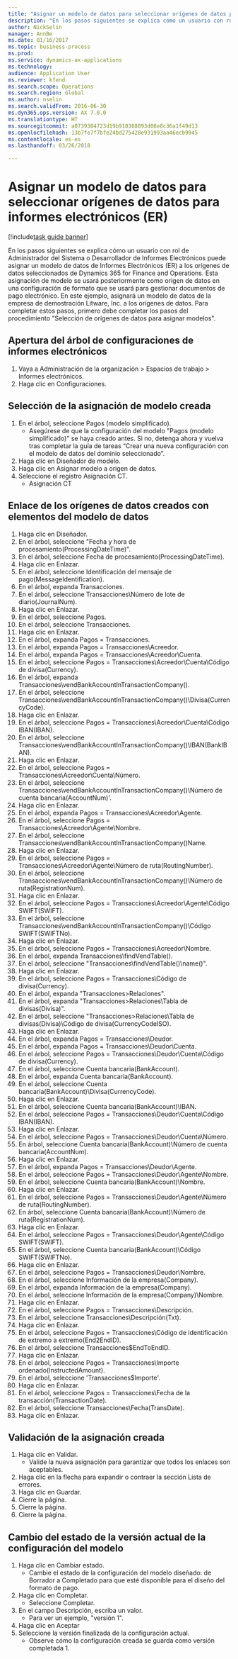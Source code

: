 ```yaml
--- 
title: "Asignar un modelo de datos para seleccionar orígenes de datos para informes electrónicos (ER)"
description: "En los pasos siguientes se explica cómo un usuario con rol de Administrador del Sistema o Desarrollador de Informes Electrónicos puede asignar un modelo de datos de Informes Electrónicos (ER) a los orígenes de datos seleccionados de Dynamics 365 for Finance and Operations, Enterprise edition (noviembre de 2016)."
author: NickSelin
manager: AnnBe
ms.date: 01/16/2017
ms.topic: business-process
ms.prod: 
ms.service: dynamics-ax-applications
ms.technology: 
audience: Application User
ms.reviewer: kfend
ms.search.scope: Operations
ms.search.region: Global
ms.author: nselin
ms.search.validFrom: 2016-06-30
ms.dyn365.ops.version: AX 7.0.0
ms.translationtype: HT
ms.sourcegitcommit: a0739304723d19b910388893d08e8c36a1f49d13
ms.openlocfilehash: 13b7fe7f7bfe24bd275428e931993aa46ecb9945
ms.contentlocale: es-es
ms.lasthandoff: 03/26/2018

---
```

# <a name="map-a-data-model-to-selected-data-sources-for-electronic-reporting-er"></a>Asignar un modelo de datos para seleccionar orígenes de datos para informes electrónicos (ER)

[!include[task guide banner](../../includes/task-guide-banner.md)]

En los pasos siguientes se explica cómo un usuario con rol de Administrador del Sistema o Desarrollador de Informes Electrónicos puede asignar un modelo de datos de Informes Electrónicos (ER) a los orígenes de datos seleccionados de Dynamics 365 for Finance and Operations. Esta asignación de modelo se usará posteriormente como origen de datos en una configuración de formato que se usará para gestionar documentos de pago electrónico. En este ejemplo, asignará un modelo de datos de la empresa de demostración Litware, Inc. a los orígenes de datos. Para completar estos pasos, primero debe completar los pasos del procedimiento "Selección de orígenes de datos para asignar modelos".


## <a name="open-er-configurations-tree"></a>Apertura del árbol de configuraciones de informes electrónicos
1. Vaya a Administración de la organización > Espacios de trabajo > Informes electrónicos.
2. Haga clic en Configuraciones.

## <a name="select-created-model-mapping"></a>Selección de la asignación de modelo creada
1. En el árbol, seleccione Pagos (modelo simplificado).
    * Asegúrese de que la configuración del modelo "Pagos (modelo simplificado)" se haya creado antes. Si no, detenga ahora y vuelva tras completar la guía de tareas “Crear una nueva configuración con el modelo de datos del dominio seleccionado”.  
2. Haga clic en Diseñador de modelo.
3. Haga clic en Asignar modelo a origen de datos.
4. Seleccione el registro Asignación CT.
    * Asignación CT  

## <a name="bind-created-data-sources-to-data-model-elements"></a>Enlace de los orígenes de datos creados con elementos del modelo de datos
1. Haga clic en Diseñador.
2. En el árbol, seleccione "Fecha y hora de procesamiento(ProcessingDateTime)".
3. En el árbol, seleccione Fecha de procesamiento(ProcessingDateTime).
4. Haga clic en Enlazar.
5. En el árbol, seleccione Identificación del mensaje de pago(MessageIdentification).
6. En el árbol, expanda Transacciones.
7. En el árbol, seleccione Transacciones\Número de lote de diario(JournalNum).
8. Haga clic en Enlazar.
9. En el árbol, seleccione Pagos.
10. En el árbol, seleccione Transacciones.
11. Haga clic en Enlazar.
12. En el árbol, expanda Pagos = Transacciones.
13. En el árbol, expanda Pagos = Transacciones\Acreedor.
14. En el árbol, expanda Pagos = Transacciones\Acreedor\Cuenta.
15. En el árbol, seleccione Pagos = Transacciones\Acreedor\Cuenta\Código de divisa(Currency).
16. En el árbol, expanda Transacciones\vendBankAccountInTransactionCompany().
17. En el árbol, seleccione Transacciones\vendBankAccountInTransactionCompany()\Divisa(CurrencyCode).
18. Haga clic en Enlazar.
19. En el árbol, seleccione Pagos = Transacciones\Acreedor\Cuenta\Código IBAN(IBAN).
20. En el árbol, seleccione Transacciones\vendBankAccountInTransactionCompany()\IBAN(BankIBAN).
21. Haga clic en Enlazar.
22. En el árbol, seleccione Pagos = Transacciones\Acreedor\Cuenta\Número.
23. En el árbol, seleccione Transacciones\vendBankAccountInTransactionCompany()\Número de cuenta bancaria(AccountNum)'.
24. Haga clic en Enlazar.
25. En el árbol, expanda Pagos = Transacciones\Acreedor\Agente.
26. En el árbol, seleccione Pagos = Transacciones\Acreedor\Agente\Nombre.
27. En el árbol, seleccione Transacciones\vendBankAccountInTransactionCompany()Name.
28. Haga clic en Enlazar.
29. En el árbol, seleccione Pagos = Transacciones\Acreedor\Agente\Número de ruta(RoutingNumber).
30. En el árbol, seleccione Transacciones\vendBankAccountInTransactionCompany()\Número de ruta(RegistrationNum).
31. Haga clic en Enlazar.
32. En el árbol, seleccione Pagos = Transacciones\Acreedor\Agente\Código SWIFT(SWIFT).
33. En el árbol, seleccione Transacciones\vendBankAccountInTransactionCompany()\Código SWIFT(SWIFTNo).
34. Haga clic en Enlazar.
35. En el árbol, seleccione Pagos = Transacciones\Acreedor\Nombre.
36. En el árbol, expanda Transacciones\findVendTable().
37. En el árbol, seleccione "Transacciones\findVendTable()\name()".
38. Haga clic en Enlazar.
39. En el árbol, seleccione Pagos = Transacciones\Código de divisa(Currency).
40. En el árbol, expanda "Transacciones\>Relaciones".
41. En el árbol, expanda "Transacciones\>Relaciones\Tabla de divisas(Divisa)".
42. En el árbol, seleccione "Transacciones\>Relaciones\Tabla de divisas(Divisa)\Código de divisa(CurrencyCodeISO).
43. Haga clic en Enlazar.
44. En el árbol, expanda Pagos = Transacciones\Deudor.
45. En el árbol, expanda Pagos = Transacciones\Deudor\Cuenta.
46. En el árbol, seleccione Pagos = Transacciones\Deudor\Cuenta\Código de divisa(Currency).
47. En el árbol, seleccione Cuenta bancaria(BankAccount).
48. En el árbol, expanda Cuenta bancaria(BankAccount).
49. En el árbol, seleccione Cuenta bancaria(BankAccount)\Divisa(CurrencyCode).
50. Haga clic en Enlazar.
51. En el árbol, seleccione Cuenta bancaria(BankAccount)\IBAN.
52. En el árbol, seleccione Pagos = Transacciones\Deudor\Cuenta\Código IBAN(IBAN).
53. Haga clic en Enlazar.
54. En el árbol, seleccione Pagos = Transacciones\Deudor\Cuenta\Número.
55. En árbol, seleccione Cuenta bancaria(BankAccount)\Número de cuenta bancaria(AccountNum).
56. Haga clic en Enlazar.
57. En el árbol, expanda Pagos = Transacciones\Deudor\Agente.
58. En el árbol, seleccione Pagos = Transacciones\Deudor\Agente\Nombre.
59. En el árbol, seleccione Cuenta bancaria(BankAccount)\Nombre.
60. Haga clic en Enlazar.
61. En el árbol, seleccione Pagos = Transacciones\Deudor\Agente\Número de ruta(RoutingNumber).
62. En árbol, seleccione Cuenta bancaria(BankAccount)\Número de ruta(RegistrationNum).
63. Haga clic en Enlazar.
64. En el árbol, seleccione Pagos = Transacciones\Deudor\Agente\Código SWIFT(SWIFT).
65. En el árbol, seleccione Cuenta bancaria(BankAccount)\Código SWIFT(SWIFTNo).
66. Haga clic en Enlazar.
67. En el árbol, seleccione Pagos = Transacciones\Deudor\Nombre.
68. En el árbol, seleccione Información de la empresa(Company).
69. En el árbol, expanda Información de la empresa(Company).
70. En el árbol, seleccione Información de la empresa(Company)\Nombre.
71. Haga clic en Enlazar.
72. En el árbol, seleccione Pagos = Transacciones\Descripción.
73. En el árbol, seleccione Transacciones\Descripción(Txt).
74. Haga clic en Enlazar.
75. En el árbol, seleccione Pagos = Transacciones\Código de identificación de extremo a extremo(End2EndID).
76. En el árbol, seleccione Transacciones\$EndToEndID.
77. Haga clic en Enlazar.
78. En el árbol, seleccione Pagos = Transacciones\Importe ordenado(InstructedAmount).
79. En el árbol, seleccione 'Transacciones\$Importe'.
80. Haga clic en Enlazar.
81. En el árbol, seleccione Pagos = Transacciones\Fecha de la transacción(TransactionDate).
82. En el árbol, seleccione Transacciones\Fecha(TransDate).
83. Haga clic en Enlazar.

## <a name="validate-created-mapping"></a>Validación de la asignación creada
1. Haga clic en Validar.
    * Valide la nueva asignación para garantizar que todos los enlaces son aceptables.  
2. Haga clic en la flecha para expandir o contraer la sección Lista de errores.
3. Haga clic en Guardar.
4. Cierre la página.
5. Cierre la página.
6. Cierre la página.

## <a name="change-the-status-of-the-current-version-of-model-configuration"></a>Cambio del estado de la versión actual de la configuración del modelo
1. Haga clic en Cambiar estado.
    * Cambie el estado de la configuración del modelo diseñado: de Borrador a Completado para que esté disponible para el diseño del formato de pago.  
2. Haga clic en Completar.
    * Seleccione Completar.  
3. En el campo Descripción, escriba un valor.
    * Para ver un ejemplo, "versión 1".  
4. Haga clic en Aceptar
5. Seleccione la versión finalizada de la configuración actual.
    * Observe cómo la configuración creada se guarda como versión completada 1.  


